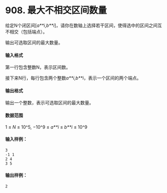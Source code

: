 # 908. 最大不相交区间数量

给定N个闭区间[*a**i*,*b**i*]，请你在数轴上选择若干区间，使得选中的区间之间互不相交（包括端点）。

输出可选取区间的最大数量。

#### 输入格式

第一行包含整数N，表示区间数。

接下来N行，每行包含两个整数*a**i*,*b**i*，表示一个区间的两个端点。

#### 输出格式

输出一个整数，表示可选取区间的最大数量。

#### 数据范围

1 ≤ *N* ≤ 10^5,
−10^9 ≤ *a**i* ≤ *b**i* ≤ 10^9

#### 输入样例：

```
3
-1 1
2 4
3 5
```

#### 输出样例：

```
2
```